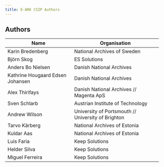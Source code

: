 ```yaml
---
title: E-ARK CSIP Authors
---
```

Authors
-------

| Name                             | Organisation                                       |
| -------------------------------- | -------------------------------------------------- |
| Karin Bredenberg                 | National Archives of Sweden                        |
| Björn Skog                       | ES Solutions                                       |
| Anders Bo Nielsen                | Danish National Archives                           |
| Kathrine Hougaard Edsen Johansen | Danish National Archives                           |
| Alex Thirifays                   | Danish National Archives // Magenta ApS            |
| Sven Schlarb                     | Austrian Institute of Technology                   |
| Andrew Wilson                    | University of Portsmouth // University of Brighton |
| Tarvo Kärberg                    | National Archives of Estonia                       |
| Kuldar Aas                       | National Archives of Estonia                       |
| Luis Faria                       | Keep Solutions                                     |
| Helder Silva                     | Keep Solutions                                     |
| Miguel Ferreira                  | Keep Solutions                                     |
